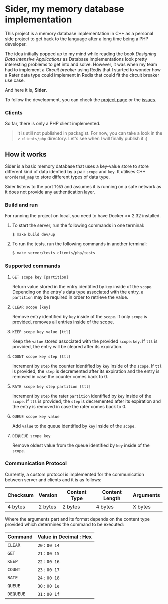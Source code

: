 # Sider, my memory database implementation

This project is a memory database implementation in C++ as a personal side
project to get back to the language after a long time being a PHP developer.

The idea initially popped up to my mind while reading the book _Designing Data
Intensive Applications_ as Database implementations look pretty interesting
problems to get into and solve. However, it was when my team had to implement
a _Circuit breaker_ using Redis that I started to wonder how a Rater data type
could implement in Redis that could fit the circuit breaker use case.

And here it is, **Sider**.

To follow the development, you can check the [project page] or the [issues].

### Clients

So far, there is only a PHP client implemented.

> It is still not published in packagist. For now, you can take a look in the >
`clients/php` directory. Let's see when I will finally publish it :)

## How it works

Sider is a basic memory database that uses a key-value store to store different
kind of data idenfied by a pair `scope` and `key`. It utilises C++
`unordered_map` to store different types of data type.

Sider listens to the port `7963` and assumes it is running on a safe network as
it does not provide any authentication layer.

### Build and run

For running the project on local, you need to have Docker >= 2.32 installed.

1. To start the server, run the following commands in one terminal:

   ```base
   $ make build dev/up
   ```

2. To run the tests, run the following commands in another terminal:

   ```bash
   $ make server/tests clients/php/tests
   ```

### Supported commands

1. `GET scope key [partition]`

    Return value stored in the entry identified by `key` inside of the `scope`.
    Depending on the entry's data type associated with the entry, a `partition`
    may be required in order to retrieve the value.

2. `CLEAR scope [key]`
   
   Remove entry identified by `key` inside of the `scope`. If only `scope` is
   provided, removes all entries inside of the scope.

3. `KEEP scope key value [ttl]`

   Keep the `value` stored associated with the provided `scope:key`. If `ttl` is
   provided, the entry will be cleared after its expiration.

4. `COUNT scope key step [ttl]`

   Increment by `step` the counter identified by `key` inside of the `scope`. If
   `ttl` is provided, the `step` is decremented after its expiration and the
   entry is removed in case the counter comes back to 0.

5. `RATE scope key step partition [ttl]`

   Increment by `step` the rater `partition` identified by `key` inside of the
   `scope`.  If `ttl` is provided, the `step` is decremented after its
   expiration and the entry is removed in case the rater comes back to 0.

6. `QUEUE scope key value`

   Add `value` to the queue identified by `key` inside of the `scope`.

7. `DEQUEUE scope key`

   Remove oldest value from the queue identified by `key` inside of the `scope`.

### Communication Protocol

Currently, a custom protocol is implemented for the communication between
server and clients and it is as follows:

| Checksum | Version | Content Type | Content Length | Arguments    |
|----------|---------|--------------|----------------|--------------|
| 4 bytes  | 2 bytes | 2 bytes      | 4 bytes        | X bytes      |

Where the arguments part and its format depends on the content type provided
which determines the command to be executed:

| Command   | Value in Decimal : Hex |
|-----------|------------------------|
| `CLEAR`   | `20` : `00 14`         |
| `GET`     | `21` : `00 15`         |
| `KEEP`    | `22` : `00 16`         |
| `COUNT`   | `23` : `00 17`         |
| `RATE`    | `24` : `00 18`         |
| `QUEUE`   | `30` : `00 1e`         |
| `DEQUEUE` | `31` : `00 1f`         |



[project page]: https://github.com/users/fefas/projects/1
[issues]: https://github.com/fefas/sider/issues
